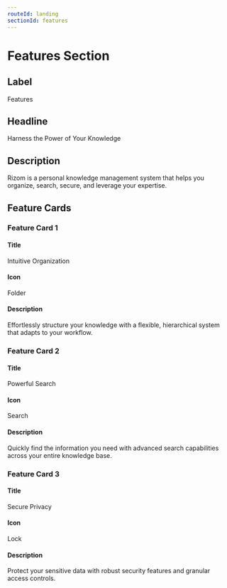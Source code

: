 ```yaml
---
routeId: landing
sectionId: features
---
```


# Features Section

## Label

Features

## Headline

Harness the Power of Your Knowledge

## Description

Rizom is a personal knowledge management system that helps you organize, search, secure, and leverage your expertise.

## Feature Cards

### Feature Card 1

#### Title

Intuitive Organization

#### Icon

Folder

#### Description

Effortlessly structure your knowledge with a flexible, hierarchical system that adapts to your workflow.

### Feature Card 2

#### Title

Powerful Search

#### Icon

Search

#### Description

Quickly find the information you need with advanced search capabilities across your entire knowledge base.

### Feature Card 3

#### Title

Secure Privacy

#### Icon

Lock

#### Description

Protect your sensitive data with robust security features and granular access controls.
